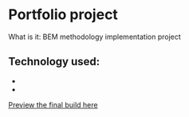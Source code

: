 # Portfolio project

What is it: BEM methodology implementation project
    

## Technology used:
- 
- 


[Preview the final build here](...)
